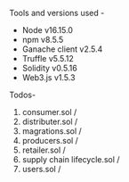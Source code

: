 Tools and versions used -

- Node v16.15.0
- npm v8.5.5
- Ganache client v2.5.4
- Truffle v5.5.12
- Solidity v0.5.16
- Web3.js v1.5.3

Todos-

1. consumer.sol \/
2. distributer.sol \/
3. magrations.sol \/
4. producers.sol \/
5. retailer.sol \/
6. supply chain lifecycle.sol \/
7. users.sol \/
